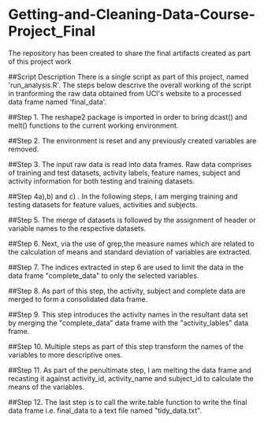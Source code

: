 # Getting-and-Cleaning-Data-Course-Project_Final
The repository has  been created to share the final artifacts created as part of this project work

##Script Description
There is a single script as part of this project, named 'run_analysis.R'. The steps below descrive the overall working of the script in tranforming the raw data obtained from UCI's website to a processed data frame named 'final_data'.


##Step 1. 
The reshape2 package is imported in order to bring dcast() and melt() functions to the current working environment.

##Step 2. 
The environment is reset and any previously created variables are removed.

##Step 3.
The input raw data is read into data frames. Raw data comprises of training and test datasets, activity labels, feature names, subject and activity information for both testing and training datasets.

##Step 4a),b) and c) . 
In the following steps, I am merging training and testing datasets for feature values, activities and subjects.

##Step 5. 
The merge of datasets is followed by the assignment of header or variable names to the respective datasets.

##Step 6. 
Next, via the use of grep,the measure names which are related to the calculation of means and standard deviation of variables are extracted.

##Step 7. 
The indices extracted in step 6 are used to limit the data in the data frame "complete_data" to only the selected variables.

##Step 8. 
As part of this step, the activity, subject and complete data are merged to form a consolidated data frame.

##Step 9. 
This step introduces the activity names in the resultant data set by merging the "complete_data" data frame with the "activity_lables" data frame.

##Step 10. 
Multiple steps as part of this step transform the names of the variables to more descriptive ones.

##Step 11. 
As part of the penultimate step, I am melting the data frame and recasting it against activity_id, activity_name and subject_id to calculate the means of the variables.

##Step 12.
The last step is to call the write.table function to write the final data frame i.e. final_data to a text file named "tidy_data.txt".
